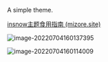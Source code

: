 A simple theme.

[insnow主题食用指南 (mizore.site)](https://mizore.site/article/insnow主题食用指南/)

![image-20220704160137395](https://s2.loli.net/2022/07/12/JgxvMcS6Gksi2my.png)

![image-20220704160114009](https://s2.loli.net/2022/07/12/Cz6LpiVDMbqOuYX.png)